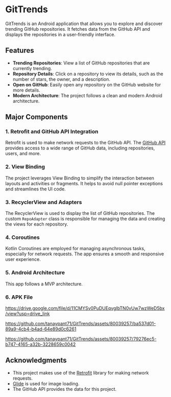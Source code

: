 # GitTrends

GitTrends is an Android application that allows you to explore and discover trending GitHub repositories. It fetches data from the GitHub API and displays the repositories in a user-friendly interface.

## Features

- **Trending Repositories**: View a list of GitHub repositories that are currently trending.
- **Repository Details**: Click on a repository to view its details, such as the number of stars, the owner, and a description.
- **Open on GitHub**: Easily open any repository on the GitHub website for more details.
- **Modern Architecture**: The project follows a clean and modern Android architecture.

## Major Components

### 1. Retrofit and GitHub API Integration

Retrofit is used to make network requests to the GitHub API. The [GitHub API](https://docs.github.com/en/rest) provides access to a wide range of GitHub data, including repositories, users, and more.

### 2. View Binding

The project leverages View Binding to simplify the interaction between layouts and activities or fragments. It helps to avoid null pointer exceptions and streamlines the UI code.

### 3. RecyclerView and Adapters

The RecyclerView is used to display the list of GitHub repositories. The custom `RepoAdapter` class is responsible for managing the data and creating the views for each repository.

### 4. Coroutines

Kotlin Coroutines are employed for managing asynchronous tasks, especially for network requests. The app ensures a smooth and responsive user experience.

### 5. Android Architecture

This app follows a MVP architecture.

### 6. APK File

https://drive.google.com/file/d/11CMYSv0PuDUEqvgIbTN0vUw7wzWeD5bx/view?usp=drive_link




https://github.com/tanaypant71/GitTrends/assets/80039257/ba537d01-89a9-4cb4-b4ad-64e89d0c6261



https://github.com/tanaypant71/GitTrends/assets/80039257/79276ec5-b747-4165-a32b-3228659c0042






## Acknowledgments

- This project makes use of the [Retrofit](https://square.github.io/retrofit/) library for making network requests.
- [Glide](https://bumptech.github.io/glide/) is used for image loading.
- The GitHub API provides the data for this project.

